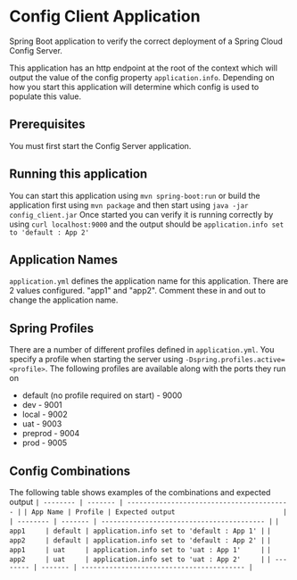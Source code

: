 # Config Client Application

Spring Boot application to verify the correct deployment of a Spring Cloud Config Server.

This application has an http endpoint at the root of the context which will output the value of the config property `application.info`. Depending on how you start this application will determine which config is used to populate this value.

## Prerequisites
You must first start the Config Server application. 

## Running this application
You can start this application using `mvn spring-boot:run` or build the application first using `mvn package` and then start using
`java -jar config_client.jar` 
Once started you can verify it is running correctly by using `curl localhost:9000` and the output should be `application.info set to 'default : App 2'`

## Application Names
`application.yml` defines the application name for this application. There are 2 values configured. "app1" and "app2". Comment these in and out to change the application name.

## Spring Profiles
There are a number of different profiles defined in `application.yml`.
You specify a profile when starting the server using `-Dspring.profiles.active=<profile>`. The following profiles are available along with the ports they run on 

* default (no profile required on start) - 9000
* dev - 9001
* local - 9002
* uat - 9003
* preprod - 9004
* prod - 9005

## Config Combinations

The following table shows examples of the combinations and expected output
`| -------- | ------- | ----------------------------------------- |`
`| App Name | Profile | Expected output                           |`
`| -------- | ------- | ----------------------------------------- |`
`| app1     | default | application.info set to 'default : App 1' |`
`| app2     | default | application.info set to 'default : App 2' |`
`| app1     | uat     | application.info set to 'uat : App 1'     |`
`| app2     | uat     | application.info set to 'uat : App 2'     |`
`| -------- | ------- | ----------------------------------------- |`
